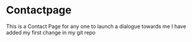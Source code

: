 # Contactpage
This is a Contact Page for any one to launch a dialogue towards me
I have added my first change in my git repo